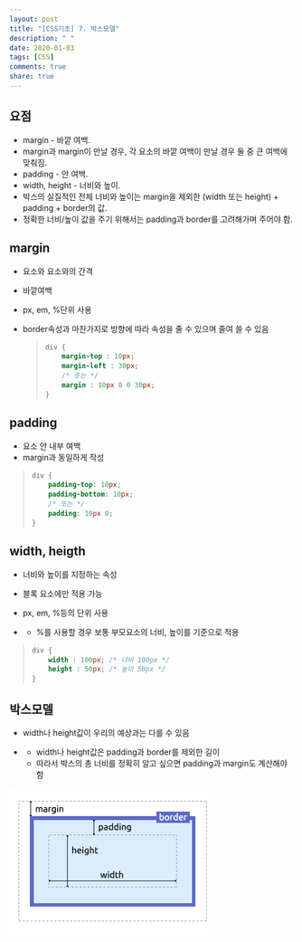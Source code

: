 ```yaml
---
layout: post
title: "[CSS기초] 7. 박스모델"
description: " "
date: 2020-01-03
tags: [CSS]
comments: true
share: true
---
```


## 요점

- margin - 바깥 여백.
- margin과 margin이 만날 경우, 각     요소의 바깥 여백이 만날 경우 둘 중 큰 여백에 맞춰짐.
- padding - 안 여백.
- width, height - 너비와 높이.
- 박스의 실질적인 전체 너비와 높이는     margin을 제외한 (width 또는 height) + padding + border의 값.
- 정확한 너비/높이 값을 주기 위해서는     padding과 border를 고려해가며 주어야 함.

 

## margin

- 요소와 요소와의 간격

- 바깥여백

- px, em, %단위 사용

- border속성과 마찬가지로 방향에 따라 속성을 줄 수 있으며 줄여 쓸 수 있음

  > ```CSS
  > div {
  >     margin-top : 10px;
  >     margin-left : 30px;
  >     /* 또는 */
  >     margin : 10px 0 0 30px;
  > }
  > ```

## padding

- 요소 안 내부 여백
- margin과 동일하게 작성

> ```CSS
> div {
>     padding-top: 10px;
>     padding-bottom: 10px;
>     /* 또는 */
>     padding: 10px 0;
> }
> ```

## width, heigth

- 너비와 높이를 지정하는 속성

- 블록 요소에만 적용 가능

- px, em, %등의 단위 사용

- - %를 사용할 경우 보통 부모요소의 너비, 높이를 기준으로 적용

> ```CSS
> div {
>     width : 100px; /* 너비 100px */
>     height : 50px; /* 높이 50px */
> }
> ```

## 박스모델

- width나 height값이 우리의 예상과는 다를 수 있음

- - width나 height값은 padding과 border를 제외한 길이
  - 따라서 박스의 총 너비를 정확히 알고 싶으면 padding과 margin도 계산해야함

![image](images/box-model.png)

